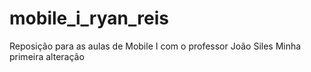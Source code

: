 # mobile_i_ryan_reis
Reposição para as aulas de Mobile I com o professor João Siles
Minha primeira alteração